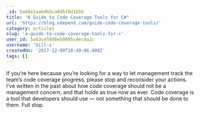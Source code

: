```yaml
---
_id: 5a88e1aabd6dca0d5f0d1b56
title: "A Guide to Code Coverage Tools for C#"
url: 'https://blog.ndepend.com/guide-code-coverage-tools/'
category: articles
slug: 'a-guide-to-code-coverage-tools-for-c'
user_id: 5a83ce59d6eb0005c4ecda2c
username: 'bill-s'
createdOn: '2017-12-09T18:49:06.000Z'
tags: []
---
```


If you’re here because you’re looking for a way to let management track the team’s code coverage progress, please stop and reconsider your actions.  I’ve written in the past about how code coverage should not be a management concern, and that holds as true now as ever.  Code coverage is a tool that developers should use — not something that should be done to them.  Full stop.

